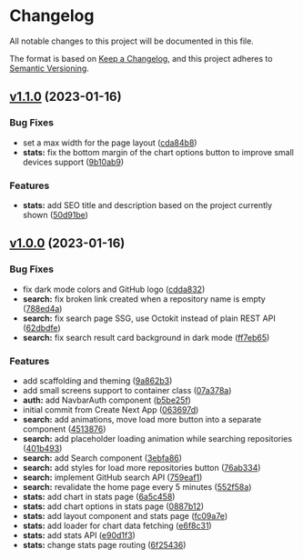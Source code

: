 # Changelog

All notable changes to this project will be documented in this file.

The format is based on [Keep a Changelog](https://keepachangelog.com/en/1.0.0/),
and this project adheres to [Semantic Versioning](https://semver.org/spec/v2.0.0.html).

## [v1.1.0](https://github.com/maxdelia/trfklbs-technical-challenge/compare/v1.0.0...v1.1.0) (2023-01-16)

### Bug Fixes

* set a max width for the page layout ([cda84b8](https://github.com/maxdelia/trfklbs-technical-challenge/commit/cda84b8167c329832ef7799151fbb6e7c711babc))
* **stats:** fix the bottom margin of the chart options button to improve small devices support ([9b10ab9](https://github.com/maxdelia/trfklbs-technical-challenge/commit/9b10ab905ebd3031d247e287685ef4c79f09e854))

### Features

* **stats:** add SEO title and description based on the project currently shown ([50d91be](https://github.com/maxdelia/trfklbs-technical-challenge/commit/50d91be29687caf4253e9d50c7a1b36179eb17bd))

## [v1.0.0](https://github.com/maxdelia/trfklbs-technical-challenge/compare/063697dbeeb5f336a2f28a3e62e187797ce2b7ec...v1.0.0) (2023-01-16)

### Bug Fixes

* fix dark mode colors and GitHub logo ([cdda832](https://github.com/maxdelia/trfklbs-technical-challenge/commit/cdda832b983a608df8f7409695d808452ced8101))
* **search:** fix broken link created when a repository name is empty ([788ed4a](https://github.com/maxdelia/trfklbs-technical-challenge/commit/788ed4ab75fa72ad19c16d36b12f81912e3682aa))
* **search:** fix search page SSG, use Octokit instead of plain REST API ([62dbdfe](https://github.com/maxdelia/trfklbs-technical-challenge/commit/62dbdfe8991c3eb50d9ac7a6a7bee445b049e8a5))
* **search:** fix search result card background in dark mode ([ff7eb65](https://github.com/maxdelia/trfklbs-technical-challenge/commit/ff7eb65d4daa93d4fcc0324b0cc3dd1425ddbf2c))

### Features

* add scaffolding and theming ([9a862b3](https://github.com/maxdelia/trfklbs-technical-challenge/commit/9a862b373df2a10bcff20d042ec2f758308ba6cc))
* add small screens support to container class ([07a378a](https://github.com/maxdelia/trfklbs-technical-challenge/commit/07a378a0ca7e01d8f68d046c485fff9725c0f99c))
* **auth:** add NavbarAuth component ([b5be25f](https://github.com/maxdelia/trfklbs-technical-challenge/commit/b5be25f7f4991c97cf5f614dab1207383260442c))
* initial commit from Create Next App ([063697d](https://github.com/maxdelia/trfklbs-technical-challenge/commit/063697dbeeb5f336a2f28a3e62e187797ce2b7ec))
* **search:** add animations, move load more button into a separate component ([4513876](https://github.com/maxdelia/trfklbs-technical-challenge/commit/45138767d7f74fc972d618c12f5fd54307b3f570))
* **search:** add placeholder loading animation while searching repositories ([401b493](https://github.com/maxdelia/trfklbs-technical-challenge/commit/401b49324a70a768183f3ead252fede6621e65b9))
* **search:** add Search component ([3ebfa86](https://github.com/maxdelia/trfklbs-technical-challenge/commit/3ebfa86d9ee3cd79596ca33b0ccc07bf37e0f86a))
* **search:** add styles for load more repositories button ([76ab334](https://github.com/maxdelia/trfklbs-technical-challenge/commit/76ab334d9305bb16d6e1b1e8568ca2604dfd38bc))
* **search:** implement GitHub search API ([759eaf1](https://github.com/maxdelia/trfklbs-technical-challenge/commit/759eaf167002e28846b1364ad2f3932b68d1b2c4))
* **search:** revalidate the home page every 5 minutes ([552f58a](https://github.com/maxdelia/trfklbs-technical-challenge/commit/552f58ad22b72f035527600edb72685bb3546f86))
* **stats:** add chart in stats page ([6a5c458](https://github.com/maxdelia/trfklbs-technical-challenge/commit/6a5c4581561400051e2ae415fbe14e418580d991))
* **stats:** add chart options in stats page ([0887b12](https://github.com/maxdelia/trfklbs-technical-challenge/commit/0887b12d592cb02262e4a42236ea044ac3b1ba48))
* **stats:** add layout component and stats page ([fc09a7e](https://github.com/maxdelia/trfklbs-technical-challenge/commit/fc09a7e351223817ee83c0ae5deb75fbe90d2336))
* **stats:** add loader for chart data fetching ([e6f8c31](https://github.com/maxdelia/trfklbs-technical-challenge/commit/e6f8c316393a6be69b06b424a609c125cdf52c6f))
* **stats:** add stats API ([e90d1f3](https://github.com/maxdelia/trfklbs-technical-challenge/commit/e90d1f3fae46b16615d171db88a424874c3d12d1))
* **stats:** change stats page routing ([6f25436](https://github.com/maxdelia/trfklbs-technical-challenge/commit/6f254367581d1026131cb0d9889bf3c751fb24ae))
